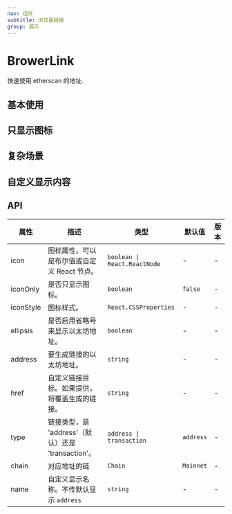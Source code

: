 ```yaml
---
nav: 组件
subtitle: 浏览器链接
group: 展示
---
```


# BrowerLink

快速使用 etherscan 的地址.

## 基本使用

<code src="./demos/basic.tsx"></code>

## 只显示图标

<code src="./demos/icononly.tsx"></code>

## 复杂场景

<code src="./demos/complex.tsx"></code>

## 自定义显示内容

<code src="./demos/customName.tsx"></code>

## API

| 属性 | 描述 | 类型 | 默认值 | 版本 |
| --- | --- | --- | --- | --- |
| icon | 图标属性，可以是布尔值或自定义 React 节点。 | `boolean \| React.ReactNode` | - | - |
| iconOnly | 是否只显示图标。 | `boolean` | `false` | - |
| iconStyle | 图标样式。 | `React.CSSProperties` | - | - |
| ellipsis | 是否启用省略号来显示以太坊地址。 | `boolean` | - | - |
| address | 要生成链接的以太坊地址。 | `string` | - | - |
| href | 自定义链接目标。如果提供，将覆盖生成的链接。 | `string` | - | - |
| type | 链接类型，是 'address'（默认）还是 'transaction'。 | `address \| transaction` | `address` | - |
| chain | 对应地址的链 | `Chain` | `Mainnet` | - |
| name | 自定义显示名称。不传默认显示 `address` | `string` | - | - |

